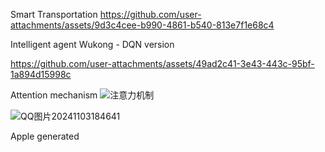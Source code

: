 Smart Transportation
https://github.com/user-attachments/assets/9d3c4cee-b990-4861-b540-813e7f1e68c4

Intelligent agent Wukong - DQN version

https://github.com/user-attachments/assets/49ad2c41-3e43-443c-95bf-1a894d15998c

Attention mechanism
![注意力机制](https://github.com/user-attachments/assets/993bcf9a-36b7-45f7-bac8-04813a850d76)

![QQ图片20241103184641](https://github.com/user-attachments/assets/6b2ba4d9-58b0-436f-b60d-06c4aa27e98d)

Apple generated

